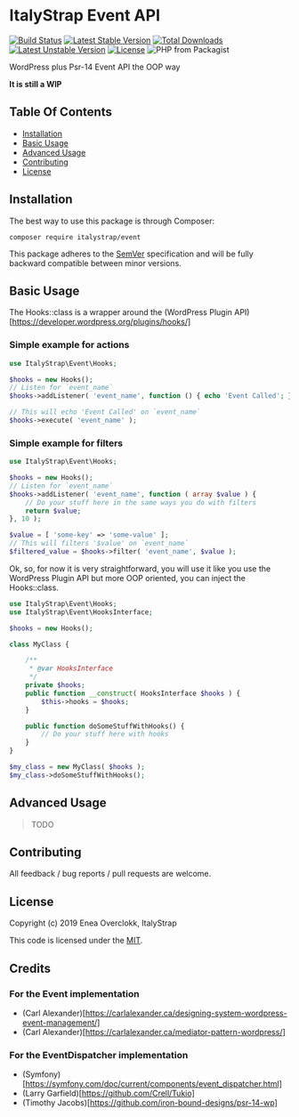 # ItalyStrap Event API

[![Build Status](https://travis-ci.org/ItalyStrap/event.svg?branch=master)](https://travis-ci.org/ItalyStrap/event)
[![Latest Stable Version](https://img.shields.io/packagist/v/italystrap/event.svg)](https://packagist.org/packages/italystrap/event)
[![Total Downloads](https://img.shields.io/packagist/dt/italystrap/event.svg)](https://packagist.org/packages/italystrap/event)
[![Latest Unstable Version](https://img.shields.io/packagist/vpre/italystrap/event.svg)](https://packagist.org/packages/italystrap/event)
[![License](https://img.shields.io/packagist/l/italystrap/event.svg)](https://packagist.org/packages/italystrap/event)
![PHP from Packagist](https://img.shields.io/packagist/php-v/italystrap/event)

WordPress plus Psr-14 Event API the OOP way

**It is still a WIP**

## Table Of Contents

* [Installation](#installation)
* [Basic Usage](#basic-usage)
* [Advanced Usage](#advanced-usage)
* [Contributing](#contributing)
* [License](#license)

## Installation

The best way to use this package is through Composer:

```CMD
composer require italystrap/event
```
This package adheres to the [SemVer](http://semver.org/) specification and will be fully backward compatible between minor versions.

## Basic Usage

The Hooks::class is a wrapper around the (WordPress Plugin API)[https://developer.wordpress.org/plugins/hooks/]

### Simple example for actions

```php
use ItalyStrap\Event\Hooks;

$hooks = new Hooks();
// Listen for `event_name`
$hooks->addListener( 'event_name', function () { echo 'Event Called'; }, 10 );

// This will echo 'Event Called' on `event_name`
$hooks->execute( 'event_name' );
```

### Simple example for filters

```php
use ItalyStrap\Event\Hooks;

$hooks = new Hooks();
// Listen for `event_name`
$hooks->addListener( 'event_name', function ( array $value ) {
    // Do your stuff here in the same ways you do with filters
    return $value;
}, 10 );

$value = [ 'some-key' => 'some-value' ];
// This will filters '$value' on `event_name`
$filtered_value = $hooks->filter( 'event_name', $value );
```

Ok, so, for now it is very straightforward, you will use it like you use the WordPress Plugin API but more OOP oriented,
you can inject the Hooks::class.

```php
use ItalyStrap\Event\Hooks;
use ItalyStrap\Event\HooksInterface;

$hooks = new Hooks();

class MyClass {

    /**
     * @var HooksInterface 
     */
    private $hooks;
    public function __construct( HooksInterface $hooks ) {
        $this->hooks = $hooks;
    }

    public function doSomeStuffWithHooks() {
        // Do your stuff here with hooks
    }
}

$my_class = new MyClass( $hooks );
$my_class->doSomeStuffWithHooks();
```

## Advanced Usage

> TODO

## Contributing

All feedback / bug reports / pull requests are welcome.

## License

Copyright (c) 2019 Enea Overclokk, ItalyStrap

This code is licensed under the [MIT](LICENSE).

## Credits

### For the Event implementation

* (Carl Alexander)[https://carlalexander.ca/designing-system-wordpress-event-management/]
* (Carl Alexander)[https://carlalexander.ca/mediator-pattern-wordpress/]

### For the EventDispatcher implementation

* (Symfony)[https://symfony.com/doc/current/components/event_dispatcher.html]
* (Larry Garfield)[https://github.com/Crell/Tukio]
* (Timothy Jacobs)[https://github.com/iron-bound-designs/psr-14-wp]